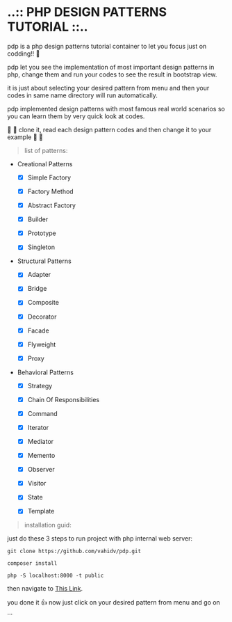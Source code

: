 # ..:: PHP DESIGN PATTERNS TUTORIAL ::..

pdp is a php design patterns tutorial container to let you focus just on codding!! :facepunch:

pdp let you see the implementation of most important design patterns in php, change them and run your codes to see the result in bootstrap view.

it is just about selecting your desired pattern from menu and then your codes in same name directory will run automatically.

pdp implemented design patterns with most famous real world scenarios so you can learn them by very quick look at codes.

:muscle: :muscle: clone it, read each design pattern codes and then change it to your example :muscle: :muscle:

> list of patterns: 

* Creational Patterns
  - [X] Simple Factory
  - [X] Factory Method
  - [X] Abstract Factory
  - [X] Builder
  - [X] Prototype
  - [X] Singleton
  
  
* Structural Patterns
  - [X] Adapter
  - [X] Bridge
  - [X] Composite
  - [X] Decorator
  - [X] Facade
  - [X] Flyweight
  - [X] Proxy
    
    
* Behavioral Patterns
  - [X] Strategy    
  - [X] Chain Of Responsibilities
  - [X] Command
  - [X] Iterator
  - [X] Mediator
  - [X] Memento
  - [X] Observer
  - [X] Visitor
  - [X] State
  - [X] Template
  
  
> installation guid: 

 just do these 3 steps to run project with php internal web server:
  ```
 git clone https://github.com/vahidv/pdp.git
 
 composer install
 
 php -S localhost:8000 -t public
  ```   
 then navigate to [This Link](http://localhost:8000/public).
    
 you done it :+1: now just click on your desired pattern from menu and go on ...
          
